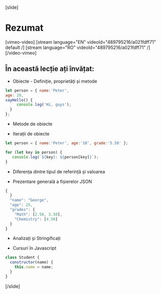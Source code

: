 [slide]

# Rezumat

[vimeo-video]
[stream language="EN" videoId="489795216/a021fdff71" default /]
[stream language="RO" videoId="489795216/a021fdff71"  /]
[/video-vimeo]
## În această lecție ați învățat:

- Obiecte - Definiție, proprietăți și metode
```js
let person = { name:'Peter', 
age: 20,
sayHello() {
     console.log('Hi, guys');
  }
};
```
- Metode de obiecte

- Iterații de obiecte
``` js live
let person = { name:'Peter', age:'18', grade:'5.50' };

for (let key in person) {
   console.log(`${key}: ${person[key]}`);
}

```
- Diferența dintre tipul de referință și valoarea

- Prezentare generală a fișierelor JSON
``` js
{
  }
  "name": "George",
  "age": 25,
  "grades": {
    "Math": [2.50, 3.50],
    "Chemistry": [4.50]
  }
}
```
  - Analizați și Stringificați

- Cursuri în Javascript
``` js
class Student {
  constructor(name) {
    this.name = name;
  }
}
```
[/slide]